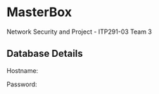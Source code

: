 # MasterBox
Network Security and Project - ITP291-03 Team 3

## Database Details
Hostname:

Password:

